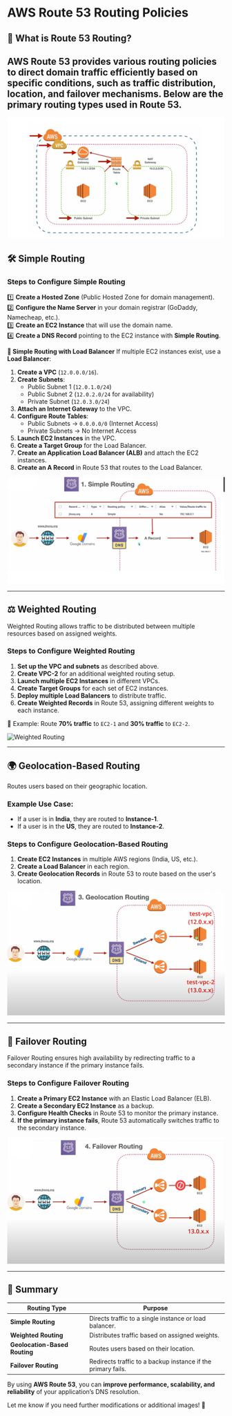 # AWS Route 53 Routing Policies

## 📌 What is Route 53 Routing?
AWS **Route 53** provides various routing policies to direct domain traffic efficiently based on specific conditions, such as **traffic distribution, location, and failover mechanisms**. Below are the primary routing types used in Route 53.
---
![Networking structure](./Networking-Structure.png)

## 🛠 **Simple Routing**
### **Steps to Configure Simple Routing**
1️⃣ **Create a Hosted Zone** (Public Hosted Zone for domain management).  
2️⃣ **Configure the Name Server** in your domain registrar (GoDaddy, Namecheap, etc.).  
3️⃣ **Create an EC2 Instance** that will use the domain name.  
4️⃣ **Create a DNS Record** pointing to the EC2 instance with **Simple Routing**.

**📌 Simple Routing with Load Balancer**
If multiple EC2 instances exist, use a **Load Balancer**:
1. **Create a VPC** (`12.0.0.0/16`).
2. **Create Subnets**: 
   - Public Subnet 1 (`12.0.1.0/24`)
   - Public Subnet 2 (`12.0.2.0/24` for availability)
   - Private Subnet (`12.0.3.0/24`)
3. **Attach an Internet Gateway** to the VPC.
4. **Configure Route Tables**:
   - Public Subnets → `0.0.0.0/0` (Internet Access)
   - Private Subnets → No Internet Access
5. **Launch EC2 Instances** in the VPC.
6. **Create a Target Group** for the Load Balancer.
7. **Create an Application Load Balancer (ALB)** and attach the EC2 instances.
8. **Create an A Record** in Route 53 that routes to the Load Balancer.

![Simple Routing](./Simple-Routing.png)

---

## ⚖️ **Weighted Routing**
Weighted Routing allows traffic to be distributed between multiple resources based on assigned weights.

### **Steps to Configure Weighted Routing**
1. **Set up the VPC and subnets** as described above.
2. **Create VPC-2** for an additional weighted routing setup.
3. **Launch multiple EC2 Instances** in different VPCs.
4. **Create Target Groups** for each set of EC2 instances.
5. **Deploy multiple Load Balancers** to distribute traffic.
6. **Create Weighted Records** in Route 53, assigning different weights to each instance.

📌 Example: Route **70% traffic** to `EC2-1` and **30% traffic** to `EC2-2`.

![Weighted Routing](./Weighted-Routing.png)

---

## 🌍 **Geolocation-Based Routing**
Routes users based on their geographic location.

### **Example Use Case:**
- If a user is in **India**, they are routed to **Instance-1**.
- If a user is in the **US**, they are routed to **Instance-2**.

### **Steps to Configure Geolocation-Based Routing**
1. **Create EC2 Instances** in multiple AWS regions (India, US, etc.).
2. **Create a Load Balancer** in each region.
3. **Create Geolocation Records** in Route 53 to route based on the user's location.

![Geolocation Routing](./Geolocation.png)

---

## 🔄 **Failover Routing**
Failover Routing ensures high availability by redirecting traffic to a secondary instance if the primary instance fails.

### **Steps to Configure Failover Routing**
1. **Create a Primary EC2 Instance** with an Elastic Load Balancer (ELB).
2. **Create a Secondary EC2 Instance** as a backup.
3. **Configure Health Checks** in Route 53 to monitor the primary instance.
4. **If the primary instance fails**, Route 53 automatically switches traffic to the secondary instance.

![Failover Routing](./Failover.png)

---

## 📌 **Summary**
| Routing Type | Purpose |
|-------------|---------|
| **Simple Routing** | Directs traffic to a single instance or load balancer. |
| **Weighted Routing** | Distributes traffic based on assigned weights. |
| **Geolocation-Based Routing** | Routes users based on their location. |
| **Failover Routing** | Redirects traffic to a backup instance if the primary fails. |

By using **AWS Route 53**, you can **improve performance, scalability, and reliability** of your application’s DNS resolution.

Let me know if you need further modifications or additional images! 🚀

